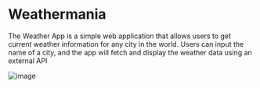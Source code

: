 # Weathermania
The Weather App is a simple web application that allows users to get current weather information for any city in the world. Users can input the name of a city, and the app will fetch and display the weather data using an external API 

![image](https://github.com/RockAbhimanyu/Weathermania/assets/105540001/d4398da8-cbda-46e7-82c9-ab596a858caa)

